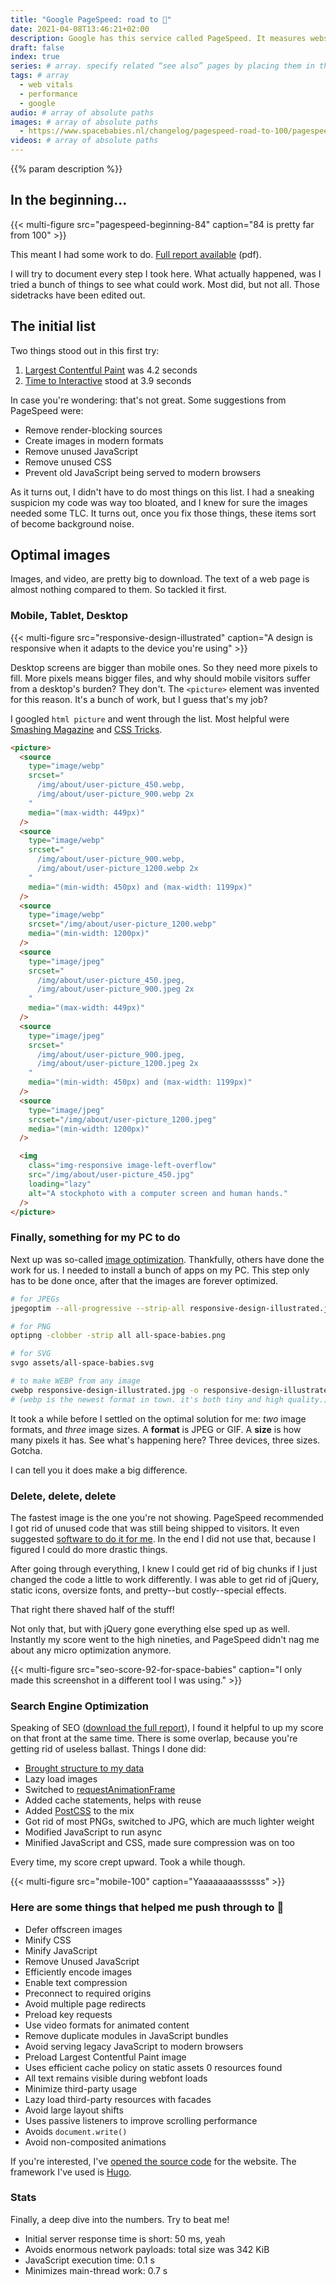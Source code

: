 ```yaml
---
title: "Google PageSpeed: road to 💯"
date: 2021-04-08T13:46:21+02:00
description: Google has this service called PageSpeed. It measures websites and gives them a score, from **0** (probably) to **100**. Getting to 100 can be challenging indeed. I decided to give it my best.
draft: false
index: true
series: # array. specify related “see also” pages by placing them in the same series.
tags: # array
  - web vitals
  - performance
  - google
audio: # array of absolute paths
images: # array of absolute paths
  - https://www.spacebabies.nl/changelog/pagespeed-road-to-100/pagespeed-to-100-lets-go.png
videos: # array of absolute paths
---
```


{{% param description %}}

## In the beginning...

{{< multi-figure src="pagespeed-beginning-84" caption="84 is pretty far from 100" >}}

This meant I had some work to do. [Full report available](PageSpeed-road-to-100.pdf) (pdf).

I will try to document every step I took here. What actually happened, was I tried a bunch of things to see what could work. Most did, but not all. Those sidetracks have been edited out.

## The initial list

Two things stood out in this first try:

1. [Largest Contentful Paint](https://web.dev/optimize-lcp/) was 4.2 seconds
2. [Time to Interactive](https://web.dev/interactive/) stood at 3.9 seconds

In case you're wondering: that's not great. Some suggestions from PageSpeed were:

- Remove render-blocking sources
- Create images in modern formats
- Remove unused JavaScript
- Remove unused CSS
- Prevent old JavaScript being served to modern browsers

As it turns out, I didn't have to do most things on this list. I had a sneaking suspicion my code was way too bloated, and I knew for sure the images needed some TLC. It turns out, once you fix those things, these items sort of become background noise.

## Optimal images

Images, and video, are pretty big to download. The text of a web page is almost nothing compared to them. So tackled it first.

### Mobile, Tablet, Desktop

{{< multi-figure src="responsive-design-illustrated" caption="A design is responsive when it adapts to the device you're using" >}}

Desktop screens are bigger than mobile ones. So they need more pixels to fill. More pixels means bigger files, and why should mobile visitors suffer from a desktop's burden? They don't. The `<picture>` element was invented for this reason. It's a bunch of work, but I guess that's my job?

I googled `html picture` and went through the list. Most helpful were [Smashing Magazine](https://www.smashingmagazine.com/2014/05/responsive-images-done-right-guide-picture-srcset/) and [CSS Tricks](https://css-tricks.com/a-guide-to-the-responsive-images-syntax-in-html/).

```html
<picture>
  <source
    type="image/webp"
    srcset="
      /img/about/user-picture_450.webp,
      /img/about/user-picture_900.webp 2x
    "
    media="(max-width: 449px)"
  />
  <source
    type="image/webp"
    srcset="
      /img/about/user-picture_900.webp,
      /img/about/user-picture_1200.webp 2x
    "
    media="(min-width: 450px) and (max-width: 1199px)"
  />
  <source
    type="image/webp"
    srcset="/img/about/user-picture_1200.webp"
    media="(min-width: 1200px)"
  />
  <source
    type="image/jpeg"
    srcset="
      /img/about/user-picture_450.jpeg,
      /img/about/user-picture_900.jpeg 2x
    "
    media="(max-width: 449px)"
  />
  <source
    type="image/jpeg"
    srcset="
      /img/about/user-picture_900.jpeg,
      /img/about/user-picture_1200.jpeg 2x
    "
    media="(min-width: 450px) and (max-width: 1199px)"
  />
  <source
    type="image/jpeg"
    srcset="/img/about/user-picture_1200.jpeg"
    media="(min-width: 1200px)"
  />

  <img
    class="img-responsive image-left-overflow"
    src="/img/about/user-picture_450.jpg"
    loading="lazy"
    alt="A stockphoto with a computer screen and human hands."
  />
</picture>
```

### Finally, something for my PC to do

Next up was so-called [image optimization](https://kinsta.com/blog/optimize-images-for-web/). Thankfully, others have done the work for us. I needed to install a bunch of apps on my PC. This step only has to be done once, after that the images are forever optimized.

```bash
# for JPEGs
jpegoptim --all-progressive --strip-all responsive-design-illustrated.jpg

# for PNG
optipng -clobber -strip all all-space-babies.png

# for SVG
svgo assets/all-space-babies.svg

# to make WEBP from any image
cwebp responsive-design-illustrated.jpg -o responsive-design-illustrated.webp
# (webp is the newest format in town. it's both tiny and high quality.)
```

It took a while before I settled on the optimal solution for me: _two_ image formats, and _three_ image sizes. A **format** is JPEG or GIF. A **size** is how many pixels it has. See what's happening here? Three devices, three sizes. Gotcha.

I can tell you it does make a big difference.

### Delete, delete, delete

The fastest image is the one you're not showing. PageSpeed recommended I got rid of unused code that was still being shipped to visitors. It even suggested [software to do it for me](https://purgecss.com/). In the end I did not use that, because I figured I could do more drastic things.

After going through everything, I knew I could get rid of big chunks if I just changed the code a little to work differently. I was able to get rid of jQuery, static icons, oversize fonts, and pretty--but costly--special effects.

That right there shaved half of the stuff!

Not only that, but with jQuery gone everything else sped up as well. Instantly my score went to the high nineties, and PageSpeed didn't nag me about any micro optimization anymore.

{{< multi-figure src="seo-score-92-for-space-babies" caption="I only made this screenshot in a different tool I was using." >}}

### Search Engine Optimization

Speaking of SEO ([download the full report](spacebabies_nl_seocheck_2021_04_05.pdf)), I found it helpful to up my score on that front at the same time. There is some overlap, because you're getting rid of useless ballast. Things I done did:

- [Brought structure to my data](https://developers.google.com/search/docs/guides/intro-structured-data)
- Lazy load images
- Switched to [requestAnimationFrame](https://css-tricks.com/using-requestanimationframe/)
- Added cache statements, helps with reuse
- Added [PostCSS](https://postcss.org/) to the mix
- Got rid of most PNGs, switched to JPG, which are much lighter weight
- Modified JavaScript to run async
- Minified JavaScript and CSS, made sure compression was on too

Every time, my score crept upward. Took a while though.

{{< multi-figure src="mobile-100" caption="Yaaaaaaaassssss" >}}

### Here are some things that helped me push through to 💯

- Defer offscreen images
- Minify CSS
- Minify JavaScript
- Remove Unused JavaScript
- Efficiently encode images
- Enable text compression
- Preconnect to required origins
- Avoid multiple page redirects
- Preload key requests
- Use video formats for animated content
- Remove duplicate modules in JavaScript bundles
- Avoid serving legacy JavaScript to modern browsers
- Preload Largest Contentful Paint image
- Uses efficient cache policy on static assets 0 resources found
- All text remains visible during webfont loads
- Minimize third-party usage
- Lazy load third-party resources with facades
- Avoid large layout shifts
- Uses passive listeners to improve scrolling performance
- Avoids `document.write()`
- Avoid non-composited animations

If you're interested, I've [opened the source code](https://github.com/spacebabies/website) for the website. The framework I've used is [Hugo](https://gohugo.io).

### Stats

Finally, a deep dive into the numbers. Try to beat me!

- Initial server response time is short: 50 ms, yeah
- Avoids enormous network payloads: total size was 342 KiB
- JavaScript execution time: 0.1 s
- Minimizes main-thread work: 0.7 s
